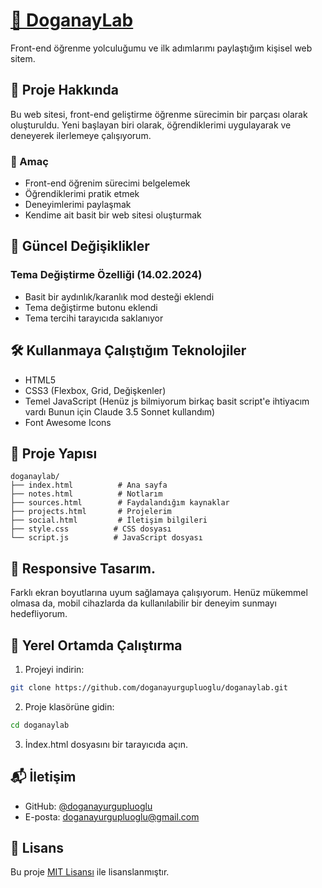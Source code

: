 # [🌱 DoganayLab](https://doganaylab.com/)

Front-end öğrenme yolculuğumu ve ilk adımlarımı paylaştığım kişisel web sitem.

## 📝 Proje Hakkında

Bu web sitesi, front-end geliştirme öğrenme sürecimin bir parçası olarak oluşturuldu. Yeni başlayan biri olarak, öğrendiklerimi uygulayarak ve deneyerek ilerlemeye çalışıyorum.

### 🎯 Amaç

- Front-end öğrenim sürecimi belgelemek
- Öğrendiklerimi pratik etmek
- Deneyimlerimi paylaşmak
- Kendime ait basit bir web sitesi oluşturmak

## 🔄 Güncel Değişiklikler

### Tema Değiştirme Özelliği (14.02.2024)
- Basit bir aydınlık/karanlık mod desteği eklendi
- Tema değiştirme butonu eklendi
- Tema tercihi tarayıcıda saklanıyor

## 🛠️ Kullanmaya Çalıştığım Teknolojiler

- HTML5
- CSS3 (Flexbox, Grid, Değişkenler)
- Temel JavaScript (Henüz js bilmiyorum birkaç basit script'e ihtiyacım vardı Bunun için Claude 3.5 Sonnet kullandım)
- Font Awesome Icons

## 📂 Proje Yapısı

```
doganaylab/
├── index.html          # Ana sayfa
├── notes.html          # Notlarım
├── sources.html        # Faydalandığım kaynaklar
├── projects.html       # Projelerim
├── social.html         # İletişim bilgileri
├── style.css          # CSS dosyası
└── script.js          # JavaScript dosyası
```

## 📱 Responsive Tasarım.

Farklı ekran boyutlarına uyum sağlamaya çalışıyorum. Henüz mükemmel olmasa da, mobil cihazlarda da kullanılabilir bir deneyim sunmayı hedefliyorum.

## 🚀 Yerel Ortamda Çalıştırma

1. Projeyi indirin:
```bash
git clone https://github.com/doganayurgupluoglu/doganaylab.git
```

2. Proje klasörüne gidin:
```bash
cd doganaylab
```

3. İndex.html dosyasını bir tarayıcıda açın.

## 📬 İletişim

- GitHub: [@doganayurgupluoglu](https://github.com/doganayurgupluoglu)
- E-posta: doganayurgupluoglu@gmail.com

## 📄 Lisans

Bu proje [MIT Lisansı](LICENSE) ile lisanslanmıştır. 
